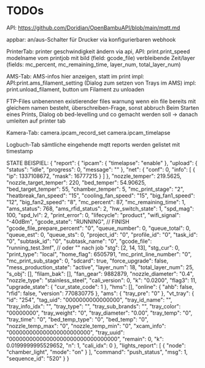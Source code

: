 # TODOs

API: https://github.com/Doridian/OpenBambuAPI/blob/main/mqtt.md

appbar:
an/aus-Schalter für Drucker
via konfigurierbaren webhook

PrinterTab:
printer geschwindigkeit ändern via api, API: print.print_speed
modelname vom printjob mit bild (field: gcode_file)
verbleibende Zeit/layer (fields: mc_percent, mc_remaining_time, layer_num, total_layer_num)

AMS-Tab:
AMS-infos hier anzeigen, statt im print
impl: API:print.ams_filament_setting (Dialog zum setzen von Trays im AMS)
impl: print.unload_filament, button um Filament zu unloaden

FTP-Files
unbenennen existierender files
warnung wenn ein file bereits mit gleichem namen besteht, überschreiben-Frage, sonst abbruch
Beim Starten eines Prints, Dialog ob bed-levelling und co gemacht werden soll -> danach umleiten auf printer tab

Kamera-Tab:
camera.ipcam_record_set
camera.ipcam_timelapse

Logbuch-Tab
sämtliche eingehende mqtt reports werden gelistet mit timestamp


STATE BEISPIEL: {
  "report": {
    "ipcam": {
      "timelapse": "enable"
    },
    "upload": {
      "status": "idle",
      "progress": 0,
      "message": ""
    },
    "net": {
      "conf": 0,
      "info": [
        {
          "ip": 1337108672,
          "mask": 16777215
        }
      ]
    },
    "nozzle_temper": 219.5625,
    "nozzle_target_temper": 220,
    "bed_temper": 54.90625,
    "bed_target_temper": 55,
    "chamber_temper": 5,
    "mc_print_stage": "2",
    "heatbreak_fan_speed": "15",
    "cooling_fan_speed": "15",
    "big_fan1_speed": "12",
    "big_fan2_speed": "8",
    "mc_percent": 87,
    "mc_remaining_time": 1,
    "ams_status": 768,
    "ams_rfid_status": 2,
    "hw_switch_state": 1,
    "spd_mag": 100,
    "spd_lvl": 2,
    "print_error": 0,
    "lifecycle": "product",
    "wifi_signal": "-40dBm",
    "gcode_state": "RUNNING", // FINISH
    "gcode_file_prepare_percent": "0",
    "queue_number": 0,
    "queue_total": 0,
    "queue_est": 0,
    "queue_sts": 0,
    "project_id": "0",
    "profile_id": "0",
    "task_id": "0",
    "subtask_id": "0",
    "subtask_name": "0",
    "gcode_file": "running_test.3mf", // oder "" nach job
    "stg": [2, 14, 13],
    "stg_cur": 0,
    "print_type": "local",
    "home_flag": 6505791,
    "mc_print_line_number": "0",
    "mc_print_sub_stage": 0,
    "sdcard": true,
    "force_upgrade": false,
    "mess_production_state": "active",
    "layer_num": 18,
    "total_layer_num": 25,
    "s_obj": [],
    "filam_bak": [],
    "fan_gear": 9882879,
    "nozzle_diameter": "0.4",
    "nozzle_type": "stainless_steel",
    "cali_version": 0,
    "k": "0.0200",
    "flag3": 11,
    "upgrade_state": {
      "cur_state_code": 1
    },
    "hms": [],
    "online": {
      "ahb": false,
      "rfid": false,
      "version": 770830775
    },
    "ams": {
      "tray_pre": "0"
    },
    "vt_tray": {
      "id": "254",
      "tag_uid": "0000000000000000",
      "tray_id_name": "",
      "tray_info_idx": "",
      "tray_type": "",
      "tray_sub_brands": "",
      "tray_color": "00000000",
      "tray_weight": "0",
      "tray_diameter": "0.00",
      "tray_temp": "0",
      "tray_time": "0",
      "bed_temp_type": "0",
      "bed_temp": "0",
      "nozzle_temp_max": "0",
      "nozzle_temp_min": "0",
      "xcam_info": "000000000000000000000000",
      "tray_uuid": "00000000000000000000000000000000",
      "remain": 0,
      "k": 0.0199999995529652,
      "n": 1,
      "cali_idx": 0
    },
    "lights_report": [
      {
        "node": "chamber_light",
        "mode": "on"
      }
    ],
    "command": "push_status",
    "msg": 1,
    "sequence_id": "520"
  }
}